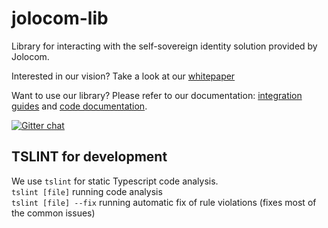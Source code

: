 # jolocom-lib
Library for interacting with the self-sovereign identity solution provided by Jolocom. 

Interested in our vision? Take a look at our [whitepaper](https://jolocom.com/whitepaper/)

Want to use our library? Please refer to our documentation: [integration guides](https://jolocom-lib.readthedocs.io/en/latest/) and [code documentation](https://jolocom.github.io/jolocom-lib/). 

[![Gitter chat](https://badges.gitter.im/gitterHQ/gitter.png)](https://gitter.im/jolocom/jolocom-lib)


## TSLINT for development
We use `tslint` for static Typescript code analysis.  
`tslint [file]` running code analysis  
`tslint [file] --fix` running automatic fix of rule violations (fixes most of the common issues)

